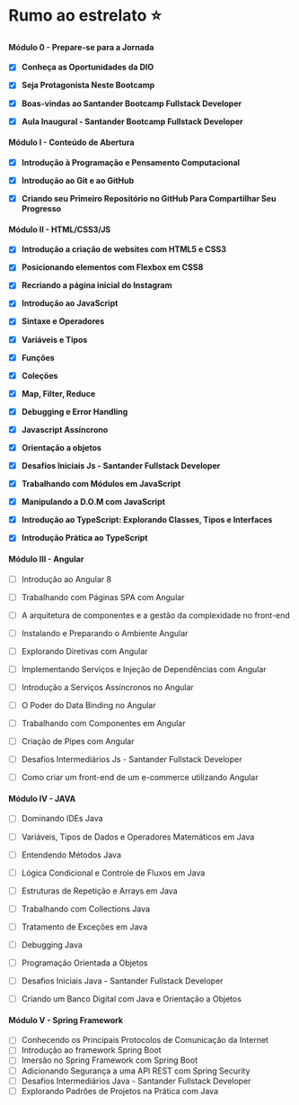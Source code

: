 # Rumo ao estrelato :star:



#### Módulo 0 - Prepare-se para a Jornada

- [x] **Conheça as Oportunidades da DIO**

- [x] **Seja Protagonista Neste Bootcamp**

- [x] **Boas-vindas ao Santander Bootcamp Fullstack Developer**

- [x] **Aula Inaugural - Santander Bootcamp Fullstack Developer**

  

#### Módulo I - Conteúdo de Abertura

- [x] **Introdução à Programação e Pensamento Computacional**

- [x] **Introdução ao Git e ao GitHub**

- [x] **Criando seu Primeiro Repositório no GitHub Para Compartilhar Seu Progresso**

  

#### Módulo II - HTML/CSS3/JS

- [x] **Introdução a criação de websites com HTML5 e CSS3**

- [x] **Posicionando elementos com Flexbox em CSS8**

- [x] **Recriando a página inicial do Instagram**

- [x] **Introdução ao JavaScript**

- [x] **Sintaxe e Operadores**

- [x] **Variáveis e Tipos**

- [x] **Funções**

- [x] **Coleções**

- [x] **Map, Filter, Reduce**

- [x] **Debugging e Error Handling**

- [x] **Javascript Assíncrono**

- [x] **Orientação a objetos**

- [x] **Desafios Iniciais Js - Santander Fullstack Developer**

- [x] **Trabalhando com Módulos em JavaScript**

- [x] **Manipulando a D.O.M com JavaScript**

- [x] **Introdução ao TypeScript: Explorando Classes, Tipos e Interfaces**

- [x] **Introdução Prática ao TypeScript**

  

#### Módulo III - Angular

- [ ] Introdução ao Angular 8
- [ ] Trabalhando com Páginas SPA com Angular
- [ ] A arquitetura de componentes e a gestão da complexidade no front-end
- [ ] Instalando e Preparando o Ambiente Angular
- [ ] Explorando Diretivas com Angular
- [ ] Implementando Serviços e Injeção de Dependências com Angular
- [ ] Introdução a Serviços Assíncronos no Angular
- [ ] O Poder do Data Binding no Angular
- [ ] Trabalhando com Componentes em Angular
- [ ] Criação de Pipes com Angular
- [ ] Desafios Intermediários Js - Santander Fullstack Developer
- [ ] Como criar um front-end de um e-commerce utilizando Angular



#### Módulo IV - JAVA

- [ ] Dominando IDEs Java
- [ ] Variáveis, Tipos de Dados e Operadores Matemáticos em Java
- [ ] Entendendo Métodos Java
- [ ] Lógica Condicional e Controle de Fluxos em Java
- [ ] Estruturas de Repetição e Arrays em Java
- [ ] Trabalhando com Collections Java
- [ ] Tratamento de Exceções em Java
- [ ] Debugging Java
- [ ] Programação Orientada a Objetos
- [ ] Desafios Iniciais Java - Santander Fullstack Developer
- [ ] Criando um Banco Digital com Java e Orientação a Objetos



#### Módulo V - Spring Framework

- [ ] Conhecendo os Principais Protocolos de Comunicação da Internet
- [ ] Introdução ao framework Spring Boot
- [ ] Imersão no Spring Framework com Spring Boot
- [ ] Adicionando Segurança a uma API REST com Spring Security
- [ ] Desafios Intermediários Java - Santander Fullstack Developer
- [ ] Explorando Padrões de Projetos na Prática com Java
